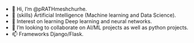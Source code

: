 - 👋 Hi, I’m @pRATHmeshchurhe.
- 👀 (skills) Artificial Intelligence (Machine learning and Data Science).
- 🌱 Interest on learning Deep learning and neural networks. 
- 💞️ I’m looking to collaborate on AI/ML projects as well as python projects.
- 📫 Frameworks Django/Flask.


<!---
PrathmeshChurhe/PrathmeshChurhe is a ✨ special ✨ repository because its `README.md` (this file) appears on your GitHub profile.
You can click the Preview link to take a look at your changes.
--->
